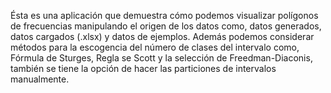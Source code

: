 Ésta es una aplicación que demuestra cómo podemos visualizar polígonos de frecuencias manipulando el origen de los datos como, datos generados, datos cargados (.xlsx) y datos de ejemplos. Además podemos considerar métodos para la escogencia del número de clases del intervalo como, Fórmula de Sturges, Regla se Scott y la selección de Freedman-Diaconis, también se tiene la opción de hacer las particiones de intervalos manualmente.

